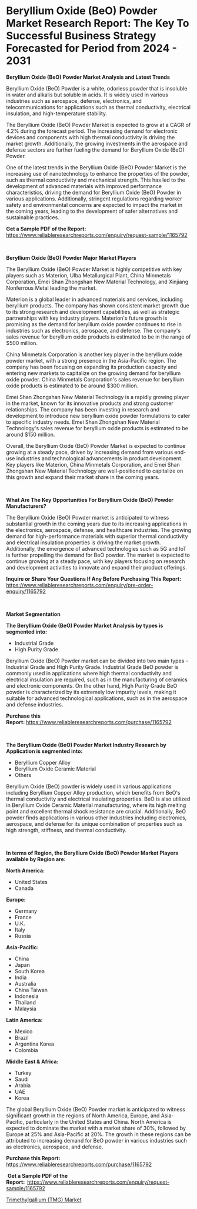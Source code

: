 <p><h1>Beryllium Oxide (BeO) Powder Market Research Report: The Key To Successful Business Strategy Forecasted for Period from 2024 - 2031</h1></p><p><strong>Beryllium Oxide (BeO) Powder Market Analysis and Latest Trends</strong></p>
<p><p>Beryllium Oxide (BeO) Powder is a white, odorless powder that is insoluble in water and alkalis but soluble in acids. It is widely used in various industries such as aerospace, defense, electronics, and telecommunications for applications such as thermal conductivity, electrical insulation, and high-temperature stability.</p><p>The Beryllium Oxide (BeO) Powder Market is expected to grow at a CAGR of 4.2% during the forecast period. The increasing demand for electronic devices and components with high thermal conductivity is driving the market growth. Additionally, the growing investments in the aerospace and defense sectors are further fueling the demand for Beryllium Oxide (BeO) Powder.</p><p>One of the latest trends in the Beryllium Oxide (BeO) Powder Market is the increasing use of nanotechnology to enhance the properties of the powder, such as thermal conductivity and mechanical strength. This has led to the development of advanced materials with improved performance characteristics, driving the demand for Beryllium Oxide (BeO) Powder in various applications. Additionally, stringent regulations regarding worker safety and environmental concerns are expected to impact the market in the coming years, leading to the development of safer alternatives and sustainable practices.</p></p>
<p><strong>Get a Sample PDF of the Report:&nbsp;</strong> <a href="https://www.reliableresearchreports.com/enquiry/request-sample/1165792">https://www.reliableresearchreports.com/enquiry/request-sample/1165792</a></p>
<p>&nbsp;</p>
<p><strong>Beryllium Oxide (BeO) Powder Major Market Players</strong></p>
<p><p>The Beryllium Oxide (BeO) Powder Market is highly competitive with key players such as Materion, Ulba Metallurgical Plant, China Minmetals Corporation, Emei Shan Zhongshan New Material Technology, and Xinjiang Nonferrous Metal leading the market.</p><p>Materion is a global leader in advanced materials and services, including beryllium products. The company has shown consistent market growth due to its strong research and development capabilities, as well as strategic partnerships with key industry players. Materion's future growth is promising as the demand for beryllium oxide powder continues to rise in industries such as electronics, aerospace, and defense. The company's sales revenue for beryllium oxide products is estimated to be in the range of $500 million.</p><p>China Minmetals Corporation is another key player in the beryllium oxide powder market, with a strong presence in the Asia-Pacific region. The company has been focusing on expanding its production capacity and entering new markets to capitalize on the growing demand for beryllium oxide powder. China Minmetals Corporation's sales revenue for beryllium oxide products is estimated to be around $300 million.</p><p>Emei Shan Zhongshan New Material Technology is a rapidly growing player in the market, known for its innovative products and strong customer relationships. The company has been investing in research and development to introduce new beryllium oxide powder formulations to cater to specific industry needs. Emei Shan Zhongshan New Material Technology's sales revenue for beryllium oxide products is estimated to be around $150 million.</p><p>Overall, the Beryllium Oxide (BeO) Powder Market is expected to continue growing at a steady pace, driven by increasing demand from various end-use industries and technological advancements in product development. Key players like Materion, China Minmetals Corporation, and Emei Shan Zhongshan New Material Technology are well-positioned to capitalize on this growth and expand their market share in the coming years.</p></p>
<p>&nbsp;</p>
<p><strong>What Are The Key Opportunities For Beryllium Oxide (BeO) Powder Manufacturers?</strong></p>
<p><p>The Beryllium Oxide (BeO) Powder market is anticipated to witness substantial growth in the coming years due to its increasing applications in the electronics, aerospace, defense, and healthcare industries. The growing demand for high-performance materials with superior thermal conductivity and electrical insulation properties is driving the market growth. Additionally, the emergence of advanced technologies such as 5G and IoT is further propelling the demand for BeO powder. The market is expected to continue growing at a steady pace, with key players focusing on research and development activities to innovate and expand their product offerings.</p></p>
<p><strong>Inquire or Share Your Questions If Any Before Purchasing This Report:</strong> <a href="https://www.reliableresearchreports.com/enquiry/pre-order-enquiry/1165792">https://www.reliableresearchreports.com/enquiry/pre-order-enquiry/1165792</a></p>
<p>&nbsp;</p>
<p><strong>Market Segmentation</strong></p>
<p><strong>The Beryllium Oxide (BeO) Powder Market Analysis by types is segmented into:</strong></p>
<p><ul><li>Industrial Grade</li><li>High Purity Grade</li></ul></p>
<p><p>Beryllium Oxide (BeO) Powder market can be divided into two main types - Industrial Grade and High Purity Grade. Industrial Grade BeO powder is commonly used in applications where high thermal conductivity and electrical insulation are required, such as in the manufacturing of ceramics and electronic components. On the other hand, High Purity Grade BeO powder is characterized by its extremely low impurity levels, making it suitable for advanced technological applications, such as in the aerospace and defense industries.</p></p>
<p><strong>Purchase this Report:&nbsp;</strong><a href="https://www.reliableresearchreports.com/purchase/1165792">https://www.reliableresearchreports.com/purchase/1165792</a></p>
<p>&nbsp;</p>
<p><strong>The Beryllium Oxide (BeO) Powder Market Industry Research by Application is segmented into:</strong></p>
<p><ul><li>Beryllium Copper Alloy</li><li>Beryllium Oxide Ceramic Material</li><li>Others</li></ul></p>
<p><p>Beryllium Oxide (BeO) powder is widely used in various applications including Beryllium Copper Alloy production, which benefits from BeO's thermal conductivity and electrical insulating properties. BeO is also utilized in Beryllium Oxide Ceramic Material manufacturing, where its high melting point and excellent thermal shock resistance are crucial. Additionally, BeO powder finds applications in various other industries including electronics, aerospace, and defense for its unique combination of properties such as high strength, stiffness, and thermal conductivity.</p></p>
<p>&nbsp;</p>
<p><strong>In terms of Region, the Beryllium Oxide (BeO) Powder Market Players available by Region are:</strong></p>
<p>
    <p> <strong> North America: </strong>
        <ul>
            <li>United States</li>
            <li>Canada</li>
        </ul>
        </p> 
    <p> <strong> Europe: </strong>
        <ul>
            <li>Germany</li>
            <li>France</li>
            <li>U.K.</li>
            <li>Italy</li>
            <li>Russia</li>
        </ul>
        </p> 
    <p> <strong> Asia-Pacific: </strong>
        <ul>
            <li>China</li>
            <li>Japan</li>
            <li>South Korea</li>
            <li>India</li>
            <li>Australia</li>
            <li>China Taiwan</li>
            <li>Indonesia</li>
            <li>Thailand</li>
            <li>Malaysia</li>
        </ul>
        </p> 
    <p> <strong> Latin America: </strong>
        <ul>
            <li>Mexico</li>
            <li>Brazil</li>
            <li>Argentina Korea</li>
            <li>Colombia</li>
        </ul>
        </p> 
    <p> <strong> Middle East & Africa: </strong>
        <ul>
            <li>Turkey</li>
            <li>Saudi</li>
            <li>Arabia</li>
            <li>UAE</li>
            <li>Korea</li>
        </ul>
    </p>
    </p>
<p><p>The global Beryllium Oxide (BeO) Powder market is anticipated to witness significant growth in the regions of North America, Europe, and Asia-Pacific, particularly in the United States and China. North America is expected to dominate the market with a market share of 30%, followed by Europe at 25% and Asia-Pacific at 20%. The growth in these regions can be attributed to increasing demand for BeO powder in various industries such as electronics, aerospace, and defense.</p></p>
<p><strong>Purchase this Report: </strong><a href="https://www.reliableresearchreports.com/purchase/1165792">https://www.reliableresearchreports.com/purchase/1165792</a></p>
<p>&nbsp;<strong>Get a Sample PDF of the Report:&nbsp;&nbsp;</strong><a href="https://www.reliableresearchreports.com/enquiry/request-sample/1165792">https://www.reliableresearchreports.com/enquiry/request-sample/1165792</a></p>
<p><strong></strong></p>
<p><p><a href="https://github.com/nancykennedykellievqfqt2/Market-Research-Report-List-1/blob/main/trimethylgallium-tmg-market.md">Trimethylgallium (TMG) Market</a></p></p>